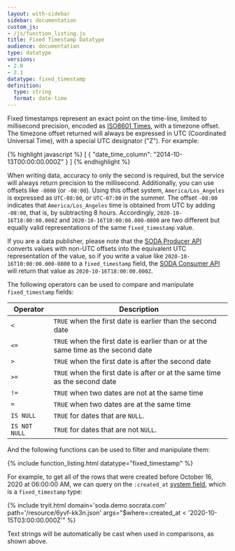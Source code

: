 ```yaml
---
layout: with-sidebar
sidebar: documentation
custom_js:
- /js/function_listing.js 
title: Fixed Timestamp Datatype
audience: documentation
type: datatype
versions:
- 2.0
- 2.1
datatype: fixed_timestamp
definition:
  type: string
  format: date-time
---
```


Fixed timestamps represent an exact point on the time-line, limited to millisecond precision, encoded as [ISO8601 Times](https://en.wikipedia.org/wiki/ISO_8601#Times), with a timezone offset. The timezone offset returned will always be expressed in UTC (Coordinated Universal Time), with a special UTC designator ("Z"). For example:

{% highlight javascript %}
[ {
  "date_time_column": "2014-10-13T00:00:00.000Z"
} ]
{% endhighlight %}

When writing data, accuracy to only the second is required, but the service will always return precision to the millisecond. Additionally, you can use offsets like `-0800` (or `-08:00`). Using this offset system, `America/Los_Angeles` is expressed as `UTC-08:00`, or `UTC-07:00` in the summer. The offset `-08:00` indicates that `America/Los_Angeles` time is obtained from UTC by adding `-08:00`, that is, by subtracting 8 hours. Accordingly, `2020-10-16T18:00:00.000Z` and `2020-10-16T10:00:00.000-0800` are two different but equally valid representations of the same `fixed_timestamp` value. 

If you are a data publisher, please note that the [SODA Producer API](publishers/soda-producer/soda-producer-basics.html) converts values with non-UTC offsets into the equivalent UTC representation of the value, so if you write a value like `2020-10-16T10:00:00.000-0800` to a `fixed_timestamp` field, the [SODA Consumer API](consumers/getting-started.html) will return that value as `2020-10-16T18:00:00.000Z`.

The following operators can be used to compare and manipulate `fixed_timestamp` fields:

| Operator     | Description                                                                       |
| ---           | ---                                                                               |
| `<`           | `TRUE` when the first date is earlier than the second date                        |
| `<=`          | `TRUE` when the first date is earlier than or at the same time as the second date |
| `>`           | `TRUE` when the first date is after the second date                               |
| `>=`          | `TRUE` when the first date is after or at the same time as the second date        |
| `!=`          | `TRUE` when two dates are not at the same time                                    |
| `=`           | `TRUE` when two dates are at the same time                                        |
| `IS NULL`     | `TRUE` for dates that are `NULL`.                                                 |
| `IS NOT NULL` | `TRUE` for dates that are not `NULL`.                                             |

And the following functions can be used to filter and manipulate them:

{% include function_listing.html datatype="fixed_timestamp" %}

For example, to get all of the rows that were created before October 16, 2020 at 06:00:00 AM, we can query on the `:created_at` [system field](/docs/system-fields.html), which is a `fixed_timestamp` type:

{% include tryit.html domain='soda.demo.socrata.com' path='/resource/6yvf-kk3n.json' args="$where=:created_at < '2020-10-15T03:00:00.000Z'" %}

Text strings will be automatically be cast when used in comparisons, as shown above.
